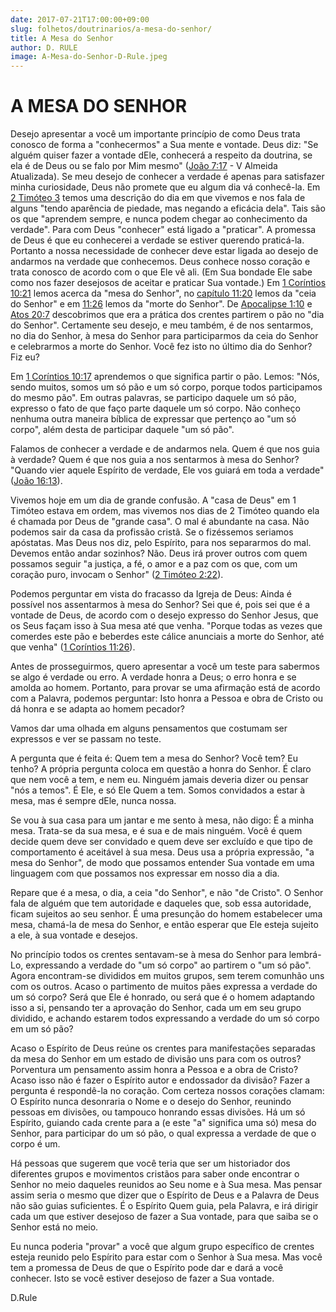 ```yaml
---
date: 2017-07-21T17:00:00+09:00
slug: folhetos/doutrinarios/a-mesa-do-senhor/ 
title: A Mesa do Senhor 
author: D. RULE
image: A-Mesa-do-Senhor-D-Rule.jpeg
---
```



A MESA DO SENHOR 
================

Desejo apresentar a você um importante princípio de como Deus trata
conosco de forma a "conhecermos" a Sua mente e vontade. Deus diz: "Se
alguém quiser fazer a vontade dEle, conhecerá a respeito da doutrina, se
ela é de Deus ou se falo por Mim mesmo" ([João
7:17](http://bibliaonline.com.br/acf/jo/7/17) - V Almeida Atualizada).
Se meu desejo de conhecer a verdade é apenas para satisfazer minha
curiosidade, Deus não promete que eu algum dia vá conhecê-la. Em [2 Timóteo
3](http://bibliaonline.com.br/acf/2tm/3) temos uma descrição do dia em
que vivemos e nos fala de alguns "tendo aparência de piedade, mas
negando a eficácia dela". Tais são os que "aprendem sempre, e nunca
podem chegar ao conhecimento da verdade". Para com Deus "conhecer" está
ligado a "praticar". A promessa de Deus é que eu conhecerei a verdade se
estiver querendo praticá-la. Portanto a nossa necessidade de conhecer
deve estar ligada ao desejo de andarmos na verdade que conhecemos. Deus
conhece nosso coração e trata conosco de acordo com o que Ele vê ali.
(Em Sua bondade Ele sabe como nos fazer desejosos de aceitar e praticar
Sua vontade.) Em [1 Coríntios 10:21](http://bibliaonline.com.br/acf/1co/10/21)
lemos acerca da "mesa do Senhor", no [capítulo
11:20](http://bibliaonline.com.br/acf/1co/11/20) lemos da "ceia do
Senhor" e em [11:26](http://bibliaonline.com.br/acf/1co/11/26) lemos da
"morte do Senhor". De [Apocalipse 1:10](http://bibliaonline.com.br/acf/ap/1/10)
e [Atos 20:7](http://bibliaonline.com.br/acf/atos/20/7) descobrimos que
era a prática dos crentes partirem o pão no "dia do Senhor". Certamente
seu desejo, e meu também, é de nos sentarmos, no dia do Senhor, à mesa
do Senhor para participarmos da ceia do Senhor e celebrarmos a morte do
Senhor. Você fez isto no último dia do Senhor? Fiz eu?

Em [1 Coríntios 10:17](http://bibliaonline.com.br/acf/1co/10/17) aprendemos o
que significa partir o pão. Lemos: "Nós, sendo muitos, somos um só pão e
um só corpo, porque todos participamos do mesmo pão". Em outras
palavras, se participo daquele um só pão, expresso o fato de que faço
parte daquele um só corpo. Não conheço nenhuma outra maneira bíblica de
expressar que pertenço ao "um só corpo", além desta de participar
daquele "um só pão".

Falamos de conhecer a verdade e de andarmos nela. Quem é que nos guia à
verdade? Quem é que nos guia a nos sentarmos à mesa do Senhor? "Quando
vier aquele Espírito de verdade, Ele vos guiará em toda a verdade" ([João
16:13](http://bibliaonline.com.br/acf/jo/16/13)).

Vivemos hoje em um dia de grande confusão. A "casa de Deus" em 1 Timóteo
estava em ordem, mas vivemos nos dias de 2 Timóteo quando ela é chamada
por Deus de "grande casa". O mal é abundante na casa. Não podemos sair
da casa da profissão cristã. Se o fizéssemos seriamos apóstatas. Mas
Deus nos diz, pelo Espírito, para nos separarmos do mal. Devemos então
andar sozinhos? Não. Deus irá prover outros com quem possamos seguir "a
justiça, a fé, o amor e a paz com os que, com um coração puro, invocam o
Senhor" ([2 Timóteo 2:22](http://bibliaonline.com.br/acf/2tm/2/22)).

Podemos perguntar em vista do fracasso da Igreja de Deus: Ainda é
possível nos assentarmos à mesa do Senhor? Sei que é, pois sei que é a
vontade de Deus, de acordo com o desejo expresso do Senhor Jesus, que os
Seus façam isso à Sua mesa até que venha. "Porque todas as vezes que
comerdes este pão e beberdes este cálice anunciais a morte do Senhor,
até que venha" ([1 Coríntios 11:26](http://bibliaonline.com.br/acf/1co/11/26)).

Antes de prosseguirmos, quero apresentar a você um teste para sabermos
se algo é verdade ou erro. A verdade honra a Deus; o erro honra e se
amolda ao homem. Portanto, para provar se uma afirmação está de acordo
com a Palavra, podemos perguntar: Isto honra a Pessoa e obra de Cristo
ou dá honra e se adapta ao homem pecador?

Vamos dar uma olhada em alguns pensamentos que costumam ser expressos e
ver se passam no teste.

A pergunta que é feita é: Quem tem a mesa do Senhor? Você tem? Eu tenho?
A própria pergunta coloca em questão a honra do Senhor. É claro que nem
você a tem, e nem eu. Ninguém jamais deveria dizer ou pensar "nós a
temos". É Ele, e só Ele Quem a tem. Somos convidados a estar à mesa, mas
é sempre dEle, nunca nossa.

Se vou à sua casa para um jantar e me sento à mesa, não digo: É a minha
mesa. Trata-se da sua mesa, e é sua e de mais ninguém. Você é quem
decide quem deve ser convidado e quem deve ser excluído e que tipo de
comportamento é aceitável à sua mesa. Deus usa a própria expressão, "a
mesa do Senhor", de modo que possamos entender Sua vontade em uma
linguagem com que possamos nos expressar em nosso dia a dia.

Repare que é a mesa, o dia, a ceia "do Senhor", e não "de Cristo". O
Senhor fala de alguém que tem autoridade e daqueles que, sob essa
autoridade, ficam sujeitos ao seu senhor. É uma presunção do homem
estabelecer uma mesa, chamá-la de mesa do Senhor, e então esperar que
Ele esteja sujeito a ele, à sua vontade e desejos.

No princípio todos os crentes sentavam-se à mesa do Senhor para
lembrá-Lo, expressando a verdade do "um só corpo" ao partirem o "um só
pão". Agora encontram-se divididos em muitos grupos, sem terem comunhão
uns com os outros. Acaso o partimento de muitos pães expressa a verdade
do um só corpo? Será que Ele é honrado, ou será que é o homem adaptando
isso a si, pensando ter a aprovação do Senhor, cada um em seu grupo
dividido, e achando estarem todos expressando a verdade do um só corpo
em um só pão?

Acaso o Espírito de Deus reúne os crentes para manifestações separadas
da mesa do Senhor em um estado de divisão uns para com os outros?
Porventura um pensamento assim honra a Pessoa e a obra de Cristo? Acaso
isso não é fazer o Espírito autor e endossador da divisão? Fazer a
pergunta é respondê-la no coração. Com certeza nossos corações clamam: O
Espírito nunca desonraria o Nome e o desejo do Senhor, reunindo pessoas
em divisões, ou tampouco honrando essas divisões. Há um só Espírito,
guiando cada crente para a (e este "a" significa uma só) mesa do Senhor,
para participar do um só pão, o qual expressa a verdade de que o corpo é
um.

Há pessoas que sugerem que você teria que ser um historiador dos
diferentes grupos e movimentos cristãos para saber onde encontrar o
Senhor no meio daqueles reunidos ao Seu nome e à Sua mesa. Mas pensar
assim seria o mesmo que dizer que o Espírito de Deus e a Palavra de Deus
não são guias suficientes. É o Espírito Quem guia, pela Palavra, e irá
dirigir cada um que estiver desejoso de fazer a Sua vontade, para que
saiba se o Senhor está no meio.

Eu nunca poderia "provar" a você que algum grupo específico de crentes
esteja reunido pelo Espírito para estar com o Senhor à Sua mesa. Mas
você tem a promessa de Deus de que o Espírito pode dar e dará a você
conhecer. Isto se você estiver desejoso de fazer a Sua vontade.

D.Rule

